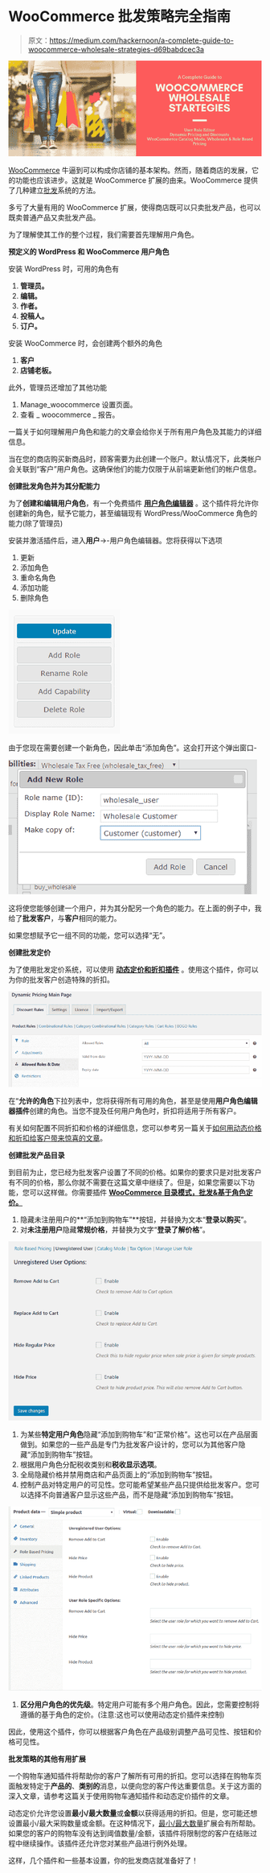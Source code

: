# WooCommerce 批发策略完全指南

> 原文：<https://medium.com/hackernoon/a-complete-guide-to-woocommerce-wholesale-strategies-d69babdcec3a>

![](img/94becd51739d989d2c0994fb2c6f76d1.png)

[WooCommerce](https://hackernoon.com/tagged/woocommerce) 牛逼到可以构成你店铺的基本架构。然而，随着商店的发展，它的功能也应该进步。这就是 WooCommerce 扩展的由来。WooCommerce 提供了几种建立[批发](https://hackernoon.com/tagged/wholesale)系统的方法。

多亏了大量有用的 WooCommerce 扩展，使得商店既可以只卖批发产品，也可以既卖普通产品又卖批发产品。

为了理解使其工作的整个过程，我们需要首先理解用户角色。

**预定义的 WordPress 和 WooCommerce 用户角色**

安装 WordPress 时，可用的角色有

1.  **管理员。**
2.  **编辑。**
3.  **作者。**
4.  **投稿人。**
5.  **订户。**

安装 WooCommerce 时，会创建两个额外的角色

1.  **客户**
2.  **店铺老板。**

此外，管理员还增加了其他功能

1.  Manage_woocommerce 设置页面。
2.  查看 _ woocommerce _ 报告。

一篇关于如何理解用户角色和能力的文章会给你关于所有用户角色及其能力的详细信息。

当在您的商店购买新商品时，顾客需要为此创建一个账户。默认情况下，此类帐户会关联到“客户”用户角色。这确保他们的能力仅限于从前端更新他们的帐户信息。

**创建批发角色并为其分配能力**

为了**创建和编辑用户角色**，有一个免费插件 [**用户角色编辑器**](https://wordpress.org/plugins/user-role-editor/) 。这个插件将允许你创建新的角色，赋予它能力，甚至编辑现有 WordPress/WooCommerce 角色的能力(除了管理员)

安装并激活插件后，进入**用户**->-用户角色编辑器。您将获得以下选项

1.  更新
2.  添加角色
3.  重命名角色
4.  添加功能
5.  删除角色

![](img/218a4efb5a126b59cd26c3ea49379093.png)

由于您现在需要创建一个新角色，因此单击“添加角色”。这会打开这个弹出窗口-

![](img/40db537c5ba4080265b17c229c7e4e16.png)

这将使您能够创建一个用户，并为其分配另一个角色的能力。在上面的例子中，我给了**批发客户**，与**客户**相同的能力。

如果您想赋予它一组不同的功能，您可以选择“无”。

**创建批发定价**

为了使用批发定价系统，可以使用 [**动态定价和折扣插件**](https://www.xadapter.com/product/dynamic-pricing-discounts-woocommerce/) 。使用这个插件，你可以为你的批发客户创造特殊的折扣。

![](img/1465ee7701b8e4f49d803c1a5d46ee09.png)

在“**允许的角色**下拉列表中，您将获得所有可用的角色，甚至是使用**用户角色编辑器插件**创建的角色。当您不提及任何用户角色时，折扣将适用于所有客户。

有关如何配置不同折扣和价格的详细信息，您可以参考另一篇关于[如何用动态价格和折扣给客户带来惊喜的文章](/learnwoo/how-to-surprise-your-customers-with-dynamic-pricing-and-discounts-6cff15d51a2)。

**创建批发产品目录**

到目前为止，您已经为批发客户设置了不同的价格。如果你的要求只是对批发客户有不同的价格，那么你就不需要在这篇文章中继续了。但是，如果您需要以下功能，您可以这样做。你需要插件 [**WooCommerce 目录模式，批发&基于角色定价。**](https://adaptxy.com/plugin/woocommerce-catalog-mode-wholesale-role-based-pricing/)

1.  隐藏未注册用户的**“添加到购物车”**按钮，并替换为文本“**登录以购买**”。
2.  对**未注册用户**隐藏**常规价格**，并替换为文字“**登录了解价格**”。

![](img/c7b91816530ed138cbfbfcdea2c01b08.png)

1.  为某些**特定用户角色**隐藏“添加到购物车”和“正常价格”。这也可以在产品层面做到。如果您的一些产品是专门为批发客户设计的，您可以为其他客户隐藏“添加到购物车”按钮。
2.  根据用户角色分配税收类别和**税收显示选项**。
3.  全局隐藏价格并禁用商店和产品页面上的“添加到购物车”按钮。
4.  控制产品对特定用户的可见性。您可能希望某些产品只提供给批发客户。您可以选择不向普通客户显示这些产品，而不是隐藏“添加到购物车”按钮。

![](img/1eb66e5643e24ba06c2c5c2de492786e.png)

1.  **区分用户角色的优先级**。特定用户可能有多个用户角色。因此，您需要控制将遵循的基于角色的定价。(注意:这也可以使用动态定价插件来控制)

因此，使用这个插件，你可以根据客户角色在产品级别调整产品可见性、按钮和价格可见性。

**批发策略的其他有用扩展**

一个购物车通知插件将帮助你的客户了解所有可用的折扣。您可以选择在购物车页面触发特定于**产品的**、**类别的**消息，以便向您的客户传达重要信息。关于这方面的深入文章，请参考这篇关于使用购物车通知插件和动态定价插件的文章。

动态定价允许您设置**最小/最大数量**或**金额**以获得适用的折扣。但是，您可能还想设置最小/最大采购数量或金额。在这种情况下，[最小/最大数量](https://woocommerce.com/products/minmax-quantities/)扩展会有所帮助。如果您的客户的购物车没有达到阈值数量/金额，该插件将限制您的客户在结账过程中继续操作。该插件还允许您对某些产品进行例外处理。

这样，几个插件和一些基本设置，你的批发商店就准备好了！